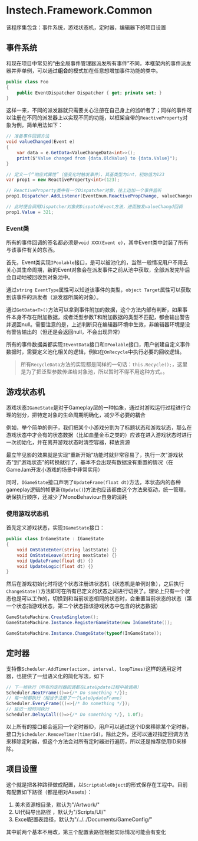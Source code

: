 # Instech.Framework.Common

该程序集包含：事件系统，游戏状态机，定时器，编辑器下的项目设置

## 事件系统

和现在项目中常见的“由全局事件管理器派发所有事件”不同，本框架内的事件派发器并非单例，可以通过**组合**的模式加在任意想增加事件功能的类中。

```csharp
public class Foo
{
    public EventDispatcher Dispatcher { get; private set; }
}
```

这样一来，不同的派发器就只需要关心注册在自己身上的监听者了；同样的事件可以注册在不同的派发器上以实现不同的功能，以框架自带的`ReactiveProperty`对象为例，简单用法如下：

```csharp
// 准备事件回调方法
void valueChanged(Event e)
{
    var data = e.GetData<ValueChangeData<int>>();
    print($"Value changed from {data.OldValue} to {data.Value}");
}

// 定义一个“响应式属性”（值变化时触发事件），其基类型为int，初始值为123
var prop1 = new ReactiveProperty<int>(123);

// ReactiveProperty类中有一个Dispatcher对象，往上边加一个事件监听
prop1.Dispatcher.AddListener(EventEnum.ReactivePropChange, valueChanged);

// 此时便会调用Dispatcher对象的DispatchEvent方法，进而触发valueChangd回调
prop1.Value = 321;
```

### Event类

所有的事件回调的签名都必须是`void XXX(Event e)`，其中Event类中封装了所有与该事件有关的东西。

首先，Event类实现`IPoolable`接口，是可以被池化的，当然一般情况用户不用去关心其生命周期，新的Event对象会在派发事件之前从池中获取，全部派发完毕后会自动地被回收到对象池中。

通过`string EventType`属性可以知道该事件的类型，`object Target`属性可以获取到该事件的派发者（派发器所属的对象）。

通过`GetData<T>()`方法可以拿到事件附加的数据，这个方法内部有判断，如果事件本身不存在附加数据，或者泛型参数T和附加数据的类型不匹配，都会输出警告并返回null。需要注意的是，上述判断只在编辑器环境中生效，非编辑器环境是没有警告输出的（但还是会返回null，不会出现异常）

所有的事件数据类都实现`IEventData`接口和`IPoolable`接口，用户创建自定义事件数据时，需要定义池化相关的逻辑，例如在`OnRecycle`中执行必要的回收逻辑。

> 所有`RecycleData`方法的实现都是同样的一句话：`this.Recycle();`，这里是为了把泛型参数传递给对象池，所以暂时不得不用这种方式。。

## 游戏状态机

游戏状态`IGameState`是对于Gameplay层的一种抽象，通过对游戏运行过程进行合理的划分，把特定对象的生命周期明确化，减少不必要的耦合

例如，举个简单的例子，我们把某个小游戏分割为了标题状态和游戏状态，那么在游戏状态中才会有的状态数据（比如血量金币之类的）应该在进入游戏状态时进行一次初始化，并在离开游戏状态时清空容器，释放资源

最立竿见影的效果就是实现“重新开始”功能时就非常容易了，执行一次"游戏状态"到"游戏状态"的转换就行了，基本不会出现有数据没有重置的情况（在GameJam开发小游戏的场景中非常实用）

同时，`IGameState`接口声明了`UpdateFrame(float dt)`方法，本状态内的各种gameplay逻辑的帧更新(`Update()`)方法也应该都由这个方法来驱动，统一管理，确保执行顺序，还减少了MonoBehaviour自身的消耗

### 使用游戏状态机

首先定义游戏状态，实现`IGameState`接口：

```csharp
public class InGameState : IGameState
{
    void OnStateEnter(string lastState) {}
    void OnStateLeave(string nextState) {}
    void UpdateFrame(float dt) {}
    void UpdateLogic(float dt) {}
}
```

然后在游戏初始化时将这个状态注册进状态机（状态机是单例对象），之后执行`ChangeState()`方法即可在所有已定义的状态之间进行切换了。理论上只有一个状态也是可以工作的，切换到和当前状态相同的状态时，会重置当前状态的状态（第一个状态指游戏状态，第二个状态指该游戏状态中包含的状态数据）

```csharp
GameStateMachine.CreateSingleton();
GameStateMachine.Instance.RegisterGameState(new InGameState());

GameStateMachine.Instance.ChangeState(typeof(InGameState));
```

## 定时器

支持像`Scheduler.AddTimer(action, interval, loopTimes)`这样的通用定时器，也提供了一组语义化的简化写法，如下

```csharp
// 下一帧执行（所有的定时器回调都在LateUpdate过程中被调用）
Scheduler.NextFrame(()=>{/* Do something */});
// 每一帧都执行（相当于注册了一个LateUpdateFrame）
Scheduler.EveryFrame(()=>{/* Do something */});
// 延迟一段时间执行
Scheduler.DelayCall(()=>{/* Do something */}, 1.0f);
```

以上所有的接口都会返回一个定时器ID，用户可以通过这个ID来移除某个定时器，接口为`Scheduler.RemoveTimer(timerId)`。除此之外，还可以通过指定回调方法来移除定时器，但这个方法会对所有定时器进行遍历，所以还是推荐使用ID来移除。

## 项目设置

这个就是把各种路径做成配置，以`ScriptableObject`的形式保存在工程中。目前有配置如下路径（都是相对Assets）：

1. 美术资源根目录，默认为"/Artwork/"
2. UI代码导出路径 ，默认为"/Scripts/UI/"
3. Excel配置表路径，默认为"/../../Documents/GameConfig/"

其中前两个基本不用改，第三个配置表路径根据实际情况可能会有变化
